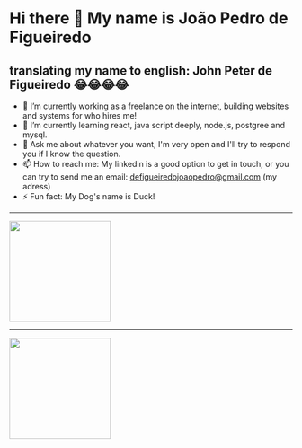 # Hi there 👋 My name is João Pedro de Figueiredo
## translating my name to english: John Peter de Figueiredo 😂😂😂😂


- 🔭 I’m currently working as a freelance on the internet, building websites and systems for who hires me!
- 🌱 I’m currently learning react, java script deeply, node.js, postgree and mysql.
- 💬 Ask me about whatever you want, I'm very open and I'll try to respond you if I know the question.
- 📫 How to reach me: My linkedin is a good option to get in touch, or you can try to send me an email: defigueiredojoaopedro@gmail.com (my adress)
- ⚡ Fun fact: My Dog's name is Duck!

<hr>
<div>
  <a href="https://github.com/figueiredojoaopedro">
  <img height="180em" src="https://github-readme-stats.vercel.app/api?username=figueiredojoaopedro&show_icons=true&theme=dark&include_all_commits=true&count_private=true"/>
    <hr>
  <img height="180em" src="https://github-readme-stats.vercel.app/api/top-langs/?username=figueiredojoaopedro&layout=compact&langs_count=16&theme=dark"/>
</div>

